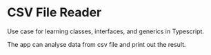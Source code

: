 # CSV File Reader

Use case for learning classes, interfaces, and generics in Typescript.

The app can analyse data from csv file and print out the result.
